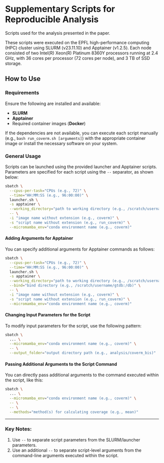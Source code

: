 
# Supplementary Scripts for Reproducible Analysis

Scripts used for the analysis presented in the paper.

These scripts were executed on the EPFL high-performance computing (HPC) cluster using SLURM (v23.11.10) and Apptainer (v1.2.5). Each node consisted of two Intel(R) Xeon(R) Platinum 8360Y processors running at 2.4 GHz, with 36 cores per processor (72 cores per node), and 3 TB of SSD storage.

## How to Use

### Requirements

Ensure the following are installed and available:
- **SLURM**
- **Apptainer**
- Required container images (**Docker**)

If the dependencies are not available, you can execute each script manually (e.g., `bash run_coverm.sh [arguments]`) with the appropriate container image or install the necessary software on your system.

### General Usage

Scripts can be launched using the provided launcher and Apptainer scripts. Parameters are specified for each script using the `--` separator, as shown below:

```bash
sbatch \
  --cpus-per-task="CPUs (e.g., 72)" \
  --time="HH:MM:SS (e.g., 96:00:00)" \
  launcher.sh \
  -s apptainer \
  --working_directory="path to working directory (e.g., /scratch/username/projects/E80)" \
  -- \
  -i "image name without extension (e.g., coverm)" \
  -s "script name without extension (e.g., run_coverm)" \
  --micromamba_env="conda environment name (e.g., coverm)"
```

#### Adding Arguments for Apptainer

You can specify additional arguments for Apptainer commands as follows:

```bash
sbatch \
  --cpus-per-task="CPUs (e.g., 72)" \
  --time="HH:MM:SS (e.g., 96:00:00)" \
  launcher.sh \
  -s apptainer \
  --working_directory="path to working directory (e.g., /scratch/username/projects/E80)" \
  --bind="bind directory (e.g., /scratch/username/gtdb:/db)" \
  -- \
  -i "image name without extension (e.g., coverm)" \
  -s "script name without extension (e.g., run_coverm)" \
  --micromamba_env="conda environment name (e.g., coverm)"
```

#### Changing Input Parameters for the Script

To modify input parameters for the script, use the following pattern:

```bash
sbatch \
  ... \
  --micromamba_env="conda environment name (e.g., coverm)" \
  -- \
  --output_folder="output directory path (e.g., analysis/coverm_bis)"
```

#### Passing Additional Arguments to the Script Command

You can directly pass additional arguments to the command executed within the script, like this:

```bash
sbatch \
  ... \
  --micromamba_env="conda environment name (e.g., coverm)" \
  -- \
  -- \
  --methods="method(s) for calculating coverage (e.g., mean)"
```

---

### Key Notes:
1. Use `--` to separate script parameters from the SLURM/launcher parameters.
2. Use an additional `--` to separate script-level arguments from the command-line arguments executed within the script.
